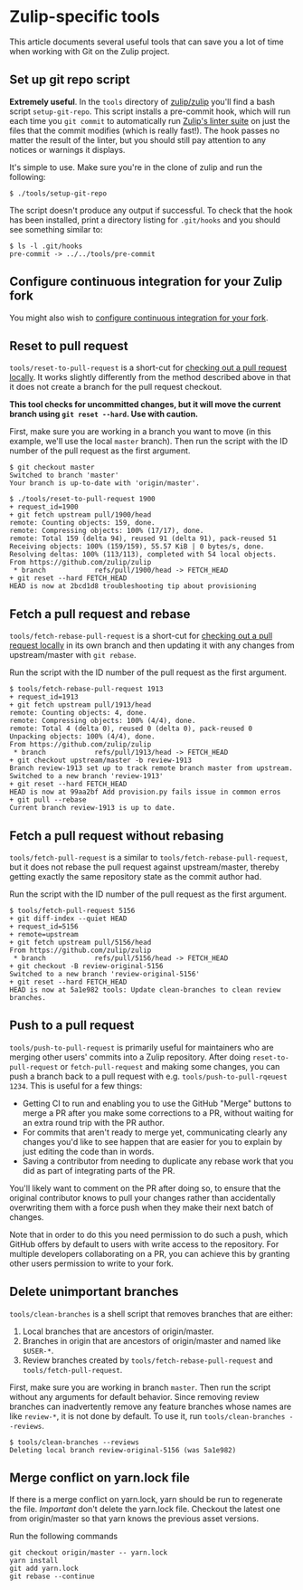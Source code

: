# Zulip-specific tools

This article documents several useful tools that can save you a lot of
time when working with Git on the Zulip project.

## Set up git repo script

**Extremely useful**.  In the `tools` directory of
[zulip/zulip][github-zulip-zulip] you'll find a bash script
`setup-git-repo`. This script installs a pre-commit hook, which will
run each time you `git commit` to automatically run
[Zulip's linter suite](../testing/linters.html) on just the files that
the commit modifies (which is really fast!). The hook passes no matter
the result of the linter, but you should still pay attention to any
notices or warnings it displays.

It's simple to use. Make sure you're in the clone of zulip and run the following:

```
$ ./tools/setup-git-repo
```

The script doesn't produce any output if successful. To check that the hook has
been installed, print a directory listing for `.git/hooks` and you should see
something similar to:

```
$ ls -l .git/hooks
pre-commit -> ../../tools/pre-commit
```

## Configure continuous integration for your Zulip fork

You might also wish to [configure continuous integration for your fork][zulip-git-guide-ci].

## Reset to pull request

`tools/reset-to-pull-request` is a short-cut for [checking out a pull request
locally][zulip-git-guide-fetch-pr]. It works slightly differently from the method
described above in that it does not create a branch for the pull request
checkout.

**This tool checks for uncommitted changes, but it will move the
  current branch using `git reset --hard`.  Use with caution.**

First, make sure you are working in a branch you want to move (in this
example, we'll use the local `master` branch). Then run the script
with the ID number of the pull request as the first argument.

```
$ git checkout master
Switched to branch 'master'
Your branch is up-to-date with 'origin/master'.

$ ./tools/reset-to-pull-request 1900
+ request_id=1900
+ git fetch upstream pull/1900/head
remote: Counting objects: 159, done.
remote: Compressing objects: 100% (17/17), done.
remote: Total 159 (delta 94), reused 91 (delta 91), pack-reused 51
Receiving objects: 100% (159/159), 55.57 KiB | 0 bytes/s, done.
Resolving deltas: 100% (113/113), completed with 54 local objects.
From https://github.com/zulip/zulip
 * branch            refs/pull/1900/head -> FETCH_HEAD
+ git reset --hard FETCH_HEAD
HEAD is now at 2bcd1d8 troubleshooting tip about provisioning
```

## Fetch a pull request and rebase

`tools/fetch-rebase-pull-request` is a short-cut for [checking out a pull
request locally][zulip-git-guide-fetch-pr] in its own branch and then updating it with any
changes from upstream/master with `git rebase`.

Run the script with the ID number of the pull request as the first argument.

```
$ tools/fetch-rebase-pull-request 1913
+ request_id=1913
+ git fetch upstream pull/1913/head
remote: Counting objects: 4, done.
remote: Compressing objects: 100% (4/4), done.
remote: Total 4 (delta 0), reused 0 (delta 0), pack-reused 0
Unpacking objects: 100% (4/4), done.
From https://github.com/zulip/zulip
 * branch            refs/pull/1913/head -> FETCH_HEAD
+ git checkout upstream/master -b review-1913
Branch review-1913 set up to track remote branch master from upstream.
Switched to a new branch 'review-1913'
+ git reset --hard FETCH_HEAD
HEAD is now at 99aa2bf Add provision.py fails issue in common erros
+ git pull --rebase
Current branch review-1913 is up to date.
```

## Fetch a pull request without rebasing

`tools/fetch-pull-request` is a similar to `tools/fetch-rebase-pull-request`, but
it does not rebase the pull request against upstream/master, thereby getting
exactly the same repository state as the commit author had.

Run the script with the ID number of the pull request as the first argument.

```
$ tools/fetch-pull-request 5156
+ git diff-index --quiet HEAD
+ request_id=5156
+ remote=upstream
+ git fetch upstream pull/5156/head
From https://github.com/zulip/zulip
 * branch            refs/pull/5156/head -> FETCH_HEAD
+ git checkout -B review-original-5156
Switched to a new branch 'review-original-5156'
+ git reset --hard FETCH_HEAD
HEAD is now at 5a1e982 tools: Update clean-branches to clean review branches.
```

## Push to a pull request

`tools/push-to-pull-request` is primarily useful for maintainers who
are merging other users' commits into a Zulip repository.  After doing
`reset-to-pull-request` or `fetch-pull-request` and making some
changes, you can push a branch back to a pull request with e.g.
`tools/push-to-pull-rqeuest 1234`.  This is useful for a few things:

* Getting CI to run and enabling you to use the GitHub "Merge" buttons
  to merge a PR after you make some corrections to a PR, without
  waiting for an extra round trip with the PR author.
* For commits that aren't ready to merge yet, communicating clearly
  any changes you'd like to see happen that are easier for you to
  explain by just editing the code than in words.
* Saving a contributor from needing to duplicate any rebase work that
  you did as part of integrating parts of the PR.

You'll likely want to comment on the PR after doing so, to ensure that
the original contributor knows to pull your changes rather than
accidentally overwriting them with a force push when they make their
next batch of changes.

Note that in order to do this you need permission to do such a push,
which GitHub offers by default to users with write access to the
repository.  For multiple developers collaborating on a PR, you can
achieve this by granting other users permission to write to your fork.

## Delete unimportant branches

`tools/clean-branches` is a shell script that removes branches that are either:

1. Local branches that are ancestors of origin/master.
2. Branches in origin that are ancestors of origin/master and named like `$USER-*`.
3. Review branches created by `tools/fetch-rebase-pull-request` and `tools/fetch-pull-request`.

First, make sure you are working in branch `master`. Then run the script without any
arguments for default behavior. Since removing review branches can inadvertently remove any
feature branches whose names are like `review-*`, it is not done by default. To
use it, run `tools/clean-branches --reviews`.

```
$ tools/clean-branches --reviews
Deleting local branch review-original-5156 (was 5a1e982)
```

## Merge conflict on yarn.lock file

If there is a merge conflict on yarn.lock, yarn should be run to
regenerate the file. *Important* don't delete the yarn.lock file. Checkout the
latest one from origin/master so that yarn knows the previous asset versions.

Run the following commands
```
git checkout origin/master -- yarn.lock
yarn install
git add yarn.lock
git rebase --continue
```

[github-zulip-zulip]: https://github.com/zulip/zulip/
[zulip-git-guide-fetch-pr]: ../git/collaborate.html#checkout-a-pull-request-locally
[zulip-git-guide-ci]: ../git/cloning.html#step-3-configure-continuous-integration-for-your-fork
